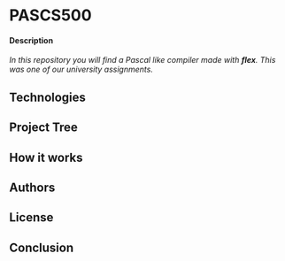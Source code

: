 # PASCS500

#### Description
*In this repository you will find a Pascal like compiler made with **flex**. This was one of our university assignments.*

## Technologies

## Project Tree

## How it works

## Authors

## License

## Conclusion